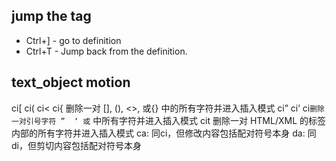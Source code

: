 ##  jump the tag
- Ctrl+] - go to definition
- Ctrl+T - Jump back from the definition.

## text_object motion
ci[ ci( ci< ci{ 删除一对 [], (), <>, 或{} 中的所有字符并进入插入模式
ci” ci’ ci` 删除一对引号字符 ”  ‘ 或 ` 中所有字符并进入插入模式
cit 删除一对 HTML/XML 的标签内部的所有字符并进入插入模式
ca: 同ci，但修改内容包括配对符号本身
da: 同di，但剪切内容包括配对符号本身

